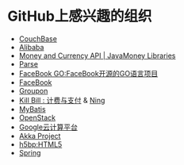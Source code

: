 GitHub上感兴趣的组织
====================
* [CouchBase](https://github.com/couchbase) 
* [Alibaba](https://github.com/alibaba)
* [Money and Currency API | JavaMoney Libraries](https://github.com/JavaMoney)
* [Parse](https://github.com/ParsePlatform)
* [FaceBook GO:FaceBook开源的GO语言项目](https://github.com/facebookgo)
* [FaceBook](https://github.com/facebook)
* [Groupon](https://github.com/groupon)
* [Kill Bill : 计费与支付](https://github.com/killbill/) & [Ning](https://github.com/ning/)
* [MyBatis](https://github.com/mybatis)
* [OpenStack](https://github.com/openstack)
* [Google云计算平台](https://github.com/googlecloudplatform)
* [Akka Project](https://github.com/akka)
* [h5bp:HTML5](https://github.com/h5bp)
* [Spring](https://github.com/spring-projects)
